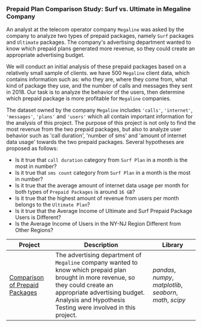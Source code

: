 ### Prepaid Plan Comparison Study: Surf vs. Ultimate in Megaline Company

An analyst at the telecom operator company `Megaline` was asked by the company to analyze two types of prepaid packages, namely `Surf` packages and `Ultimate` packages. The company's advertising department wanted to know which prepaid plans generated more revenue, so they could create an appropriate advertising budget.

We will conduct an initial analysis of these prepaid packages based on a relatively small sample of clients. we have 500 `Megaline` client data, which contains information such as: who they are, where they come from, what kind of package they use, and the number of calls and messages they sent in 2018. Our task is to analyze the behavior of the users, then determine which prepaid package is more profitable for `Megaline` companies.

The dataset owned by the company `Megaline` includes `'calls'`, `'internet'`, `'messages'`, `'plans'` and `'users'` which all contain important information for the analysis of this project. The purpose of this project is not only to find the most revenue from the two prepaid packages, but also to analyze user behavior such as 'call duration', 'number of sms' and 'amount of internet data usage' towards the two prepaid packages. Several hypotheses are proposed as follows:
- Is it true that `call duration` category from `Surf Plan` in a month is the most in number?
- Is it true that `sms count` category from `Surf Plan` in a month is the most in number?
- Is it true that the average amount of internet data usage per month for both types of `Prepaid Packages` is around `16 GB`?
- Is it true that the highest amount of revenue from users per month belongs to the `Ultimate Plan`?
- Is it true that the Average Income of Ultimate and Surf Prepaid Package Users is Different?
- Is the Average Income of Users in the NY-NJ Region Different from Other Regions?

| Project | Description | Library |
| ------- | ------- | ------- |
| [Comparison of Prepaid Packages](https://github.com/fuadraharjo/TripleTen_ENG/blob/main/Project-03%20-%20Comparison%20of%20Prepaid%20Packages/Prepaid%20plan%20comparison%20study%20in%20megaline%20company.ipynb) | The advertising department of `Megaline` company wanted to know which prepaid plan brought in more revenue, so they could create an appropriate advertising budget. Analysis and Hypothesis Testing were involved in this project.| *pandas*, *numpy*, *matplotlib*, *seaborn*, *math*, *scipy* |